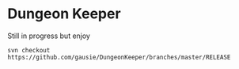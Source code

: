 Dungeon Keeper
========

Still in progress but enjoy

```
svn checkout https://github.com/gausie/DungeonKeeper/branches/master/RELEASE
```